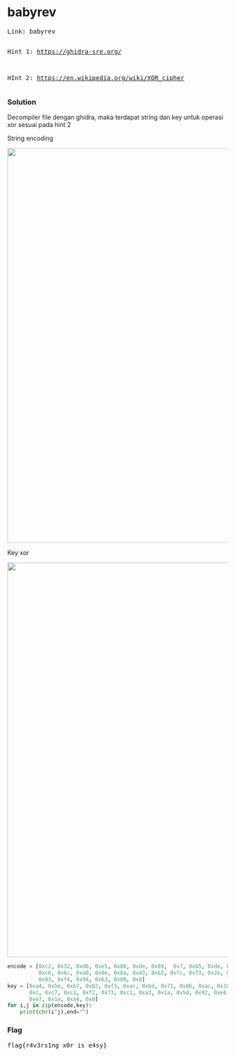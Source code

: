<h1><b>babyrev</b></h1>
<pre>
Link: babyrev

Hint 1: https://ghidra-sre.org/

HInt 2: https://en.wikipedia.org/wiki/XOR_cipher
</pre>
<h3><b>Solution</b></h3>
<p>Decompiler file dengan ghidra, maka terdapat string dan key untuk operasi xor sesuai pada hint 2</p>
<p>String encoding</p>
<p align='center'>
  <img src="https://github.com/enomarozi/BackdoorCTF_Writeup/blob/master/Images/babyrev.jpg" width=900>
</p>
<p>Key xor</p>
<p align='center'>
  <img src="https://github.com/enomarozi/BackdoorCTF_Writeup/blob/master/Images/babyrev1.jpg" width=900>
</p>

```python
encode = [0xc2, 0x32, 0xd6, 0xe5, 0x88, 0xde, 0x89,  0x7, 0xb5, 0xde, 0x6b,
          0xc6, 0x6c, 0xa0, 0x9e, 0x8a, 0x43, 0xb3, 0xfc, 0x73, 0x2e, 0xcd,
          0x83, 0xf4, 0x94, 0x63, 0xd9, 0x0]
key = [0xa4, 0x5e, 0xb7, 0x82, 0xf3, 0xac, 0xbd, 0x71, 0x86, 0xac, 0x18, 0xf7,
       0x2, 0xc7, 0xc1, 0xf2, 0x73, 0xc1, 0xa3, 0x1a, 0x5d, 0x92, 0xe6, 0xc0,
       0xe7, 0x1a, 0xa4, 0x0]
for i,j in zip(encode,key):
    print(chr(i^j),end="")

```
<h3><b>Flag</b></h3>
<pre>
flag{r4v3rs1ng_x0r_is_e4sy}
</pre>
